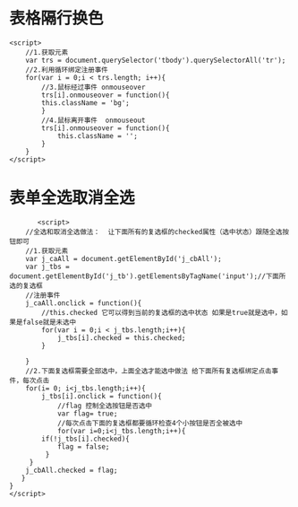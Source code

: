   # 表格隔行换色
    <script>  
        //1.获取元素
        var trs = document.querySelector('tbody').querySelectorAll('tr');
        //2.利用循环绑定注册事件
        for(var i = 0;i < trs.length; i++){
            //3.鼠标经过事件 onmouseover
            trs[i].onmouseover = function(){
            this.className = 'bg';
            }
            //4.鼠标离开事件  onmouseout
            trs[i].onmouseover = function(){
                this.className = '';
            }
        }
    </script>
#     表单全选取消全选
           <script>
        //全选和取消全选做法：  让下面所有的复选框的checked属性（选中状态）跟随全选按钮即可
        //1.获取元素
        var j_caAll = document.getElementById('j_cbAll');
        var j_tbs = document.getElementById('j_tb').getElementsByTagName('input');//下面所选的复选框
        //注册事件
        j_caAll.onclick = function(){
            //this.checked 它可以得到当前的复选框的选中状态 如果是true就是选中，如果是false就是未选中
            for(var i = 0;i < j_tbs.length;i++){
                j_tbs[i].checked = this.checked;
            }
            
        }
        //2.下面复选框需要全部选中，上面全选才能选中做法 给下面所有复选框绑定点击事件，每次点击
        for(i= 0; i<j_tbs.length;i++){
            j_tbs[i].onclick = function(){
                //flag 控制全选按钮是否选中
                var flag= true;
                //每次点击下面的复选框都要循环检查4个小按钮是否全被选中
                for(var i=0;i<j_tbs.length;i++){
            if(!j_tbs[i].checked){
                flag = false;
             }
         }
        j_cbAll.checked = flag;
       }
    }
    </script>
    
